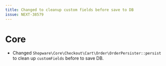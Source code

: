 ```yaml
---
title: Changed to cleanup custom fields before save to DB
issue: NEXT-38579
---
```

# Core
* Changed `Shopware\Core\Checkout\Cart\Order\OrderPersister::persist` to clean up `customFields` before to save DB.
